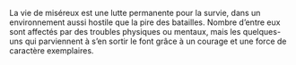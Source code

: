 ﻿---
skill_proficiencies: '[Discrétion](abilities_dexterity_hd.md#discrétion) ou [Supercherie](abilities_charisma_hd.md#supercherie), [Escamotage](abilities_dexterity_hd.md#escamotage).'
mastered_tools: un type de jeu au choix, outils de voleur.
equipment: couverture de mauvaise qualité, vêtements courants, paquet de cartes ou dés, bourse contenant 5 sous.
id: background_destitute_fr.md#miséreux
name: Miséreux
alt_name: '[Destitute](background_destitute_en.md) (RPG p42)'
source: (JDR p50)
---
La vie de miséreux est une lutte permanente pour la survie, dans un environnement aussi hostile que la pire des batailles. Nombre d’entre eux sont affectés par des troubles physiques ou mentaux, mais les quelques-uns qui parviennent à s’en sortir le font grâce à un courage et une force de caractère exemplaires.

